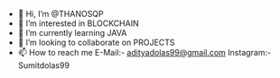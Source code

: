 - 👋 Hi, I’m @THANOSQP
- 👀 I’m interested in BLOCKCHAIN
- 🌱 I’m currently learning JAVA
- 💞️ I’m looking to collaborate on PROJECTS
- 📫 How to reach me E-Mail:- adityadolas99@gmail.com
                      Instagram:- Sumitdolas99

<!---
THANOSQP/THANOSQP is a ✨ special ✨ repository because its `README.md` (this file) appears on your GitHub profile.
You can click the Preview link to take a look at your changes.
--->
